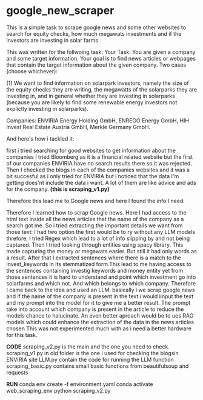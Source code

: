 # google_new_scraper
This is a simple task to scrape google news and some other websites to search for equity checks, how much  megawats investments and if the investors are investing in solar farms

This was written for the follwoing task:
Your Task: You are given a company and some target information. Your goal is to find news articles or webpages that contain the target information about the given company. Two cases (choose whichever):

(1) We want to find information on solarpark investors, namely the size of the equity checks they are writing, the megawatts of the solarparks they are investing in, and in general whether they are investing in solarparks (because you are likely to find some renewable energy investors not explictly investing in solarparks).

Companies: ENVIRIA Energy Holding GmbH, ENREGO Energy GmbH, HIH Invest Real Estate Austria GmbH, Merkle Germany GmbH.

And here's how i tackled it:

first i tried searching for good websites to get information about the companies
I tried Bloomberg as it is a financial related website but the first of our companies ENVIRIA have no search results there so it was rejected.
Then I checked the blogs in each of the companies websites and it was a bit succesful as i only tried for ENVIRIA but i noticed that the data I'm getting does'nt include the data i want. A lot of them are like advice and ads for the company. **(this is scraping_v1.py)**

Therefore this lead me to Google news and here I found the info I need.

Therefore I learned how to scrap Google news.
Here I had access to the html text inside all the news articles that the name of the company as a search got me.
So i tried extracting  the important details we want from those text:
I had two option the first would be to ry without any LLM models threfore,
  I tried Regex which lead to a lot of info slipping by and not being captured.
  Then I tried looking through entities using spacy library. This made capturing the money or megawats easier. But still it had only words as a result.
  After that I extracted sentences where there is a match to the invest_keywords in its stemmatized form.This lead to me having access to the sentences containing investig keywords and money entity
  yet from those sentences it is hard to understand and point which investment go into solarfarms and which not. And which belongs to which company.
  Therefore I came back to the idea and used an LLM. basically i we scrap google news and if the name of the company is present in the text i would iinput the text and my prompt into the model for it to give me a better result. The prompt take into account which company is present in the article to reduce the models chance to halucinate.
  An even better aproach would be to ues RAG models which could enhance the extraction of the data in the news articles chosen
  This was not experimented much with as i need a better hardware for this task.

**CODE**
scraping_v2.py is the main and the one you need to check.
scraping_v1.py in old folder is the one i used for checking the blogsin ENVIRIA site
LLM.py contain the code  for running the LLM function 
scraping_basic.py contains small basic functions from beautifulsoup and requests


**RUN**
conda env create -f environment.yaml
conda activate web_scraping_env
python scraping_v2.py
